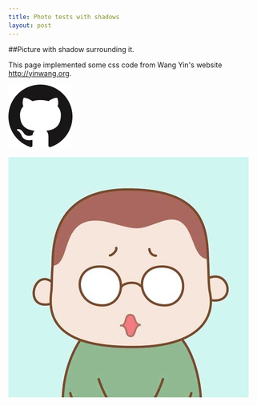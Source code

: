 ```yaml
---
title: Photo tests with shadows
layout: post
---
```

##Picture with shadow surrounding it.

This page implemented some css code from Wang Yin's website <http://yinwang.org>.

![](/public/assets/1446323126_github.png)

![](/public/assets/IMG_2195.JPG)
